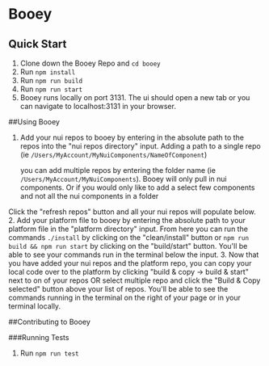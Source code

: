 # Booey

## Quick Start

1. Clone down the Booey Repo and `cd booey`
2. Run `npm install`
3. Run `npm run build`
4. Run `npm run start`
5. Booey runs locally on port 3131. The ui should open a new tab or you can navigate to localhost:3131 in your browser.

##Using Booey
1. Add your nui repos to booey by entering in the absolute path to the repos into the "nui repos directory" input. 
    Adding a path to a single repo (ie `/Users/MyAccount/MyNuiComponents/NameOfComponent`)

    you can add multiple repos by entering the folder name (ie `/Users/MyAccount/MyNuiComponents`). Booey will only pull in nui components. Or if you would only like to add a select few components and not all the nui components in a folder

Click the "refresh repos" button and all your nui repos will populate below.
2. Add your platform file to booey by entering the absolute path to your platform file in the "platform directory" input. From here you can run the commands `./install` by clicking on the "clean/install" button or `npm run build && npm run start` by clicking on the "build/start" button. You'll be able to see your commands run in the terminal below the input.
3. Now that you have added your nui repos and the platform repo, you can copy your local code over to the platform by clicking "build & copy -> build & start" next to on of your repos OR select multiple repo and click the "Build & Copy selected" button above your list of repos. You'll be able to see the commands running in the terminal on the right of your page or in your terminal locally.

##Contributing to Booey

###Running Tests
1. Run `npm run test`